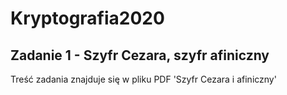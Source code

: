 # Kryptografia2020
## Zadanie 1 - Szyfr Cezara, szyfr afiniczny
Treść zadania znajduje się w pliku PDF 'Szyfr Cezara i afiniczny'  
